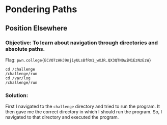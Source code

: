 # Pondering Paths
## Position Elsewhere

### Objective: To learn about navigation through directories and absolute paths.

Flag: `pwn.college{ECVO7zAHJ9njiyULsBfRm1_wXJR.QX3QTN0wiM1EzNzEzW}`

```
cd /challenge
/challenge/run
cd /var/log
/challenge/run
```

### Solution:

First I navigated to the `challenge` directory and tried to run the program. It then gave me the correct directory in which I should run the program. So, I navigated to that directory and executed the program.
